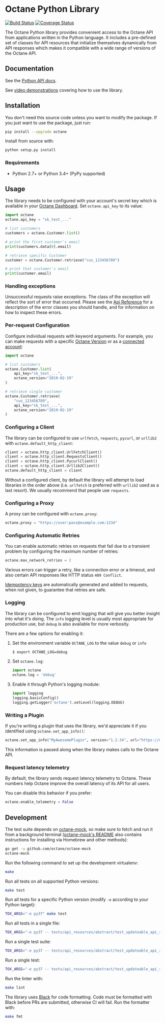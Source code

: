 # Octane Python Library

[![Build Status](https://travis-ci.org/octane/octane-python.svg?branch=master)](https://travis-ci.org/octane/octane-python)
[![Coverage Status](https://coveralls.io/repos/github/octane/octane-python/badge.svg?branch=master)](https://coveralls.io/github/octane/octane-python?branch=master)

The Octane Python library provides convenient access to the Octane API from
applications written in the Python language. It includes a pre-defined set of
classes for API resources that initialize themselves dynamically from API
responses which makes it compatible with a wide range of versions of the Octane
API.

## Documentation

See the [Python API docs](https://getoctane.io/docs/api?lang=python).

See [video demonstrations][youtube-playlist] covering how to use the library.


## Installation

You don't need this source code unless you want to modify the package. If you just
want to use the package, just run:

```sh
pip install --upgrade octane
```

Install from source with:

```sh
python setup.py install
```

### Requirements

-   Python 2.7+ or Python 3.4+ (PyPy supported)

## Usage

The library needs to be configured with your account's secret key which is
available in your [Octane Dashboard][api-keys]. Set `octane.api_key` to its
value:

```python
import octane
octane.api_key = "sk_test_..."

# list customers
customers = octane.Customer.list()

# print the first customer's email
print(customers.data[0].email)

# retrieve specific Customer
customer = octane.Customer.retrieve("cus_123456789")

# print that customer's email
print(customer.email)
```

### Handling exceptions

Unsuccessful requests raise exceptions. The class of the exception will reflect
the sort of error that occurred. Please see the [Api
Reference](https://getoctane.io/docs/api/errors/handling) for a description of
the error classes you should handle, and for information on how to inspect
these errors.

### Per-request Configuration

Configure individual requests with keyword arguments. For example, you can make
requests with a specific [Octane Version](https://getoctane.io/docs/api#versioning)
or as a [connected account](https://getoctane.io/docs/connect/authentication#authentication-via-the-octane-account-header):

```python
import octane

# list customers
octane.Customer.list(
    api_key="sk_test_...",
    octane_version="2019-02-19"
)

# retrieve single customer
octane.Customer.retrieve(
    "cus_123456789",
    api_key="sk_test_...",
    octane_version="2019-02-19"
)
```

### Configuring a Client

The library can be configured to use `urlfetch`, `requests`, `pycurl`, or
`urllib2` with `octane.default_http_client`:

```python
client = octane.http_client.UrlFetchClient()
client = octane.http_client.RequestsClient()
client = octane.http_client.PycurlClient()
client = octane.http_client.Urllib2Client()
octane.default_http_client = client
```

Without a configured client, by default the library will attempt to load
libraries in the order above (i.e. `urlfetch` is preferred with `urllib2` used
as a last resort). We usually recommend that people use `requests`.

### Configuring a Proxy

A proxy can be configured with `octane.proxy`:

```python
octane.proxy = "https://user:pass@example.com:1234"
```

### Configuring Automatic Retries

You can enable automatic retries on requests that fail due to a transient
problem by configuring the maximum number of retries:

```python
octane.max_network_retries = 2
```

Various errors can trigger a retry, like a connection error or a timeout, and
also certain API responses like HTTP status `409 Conflict`.

[Idempotency keys][idempotency-keys] are automatically generated and added to
requests, when not given, to guarantee that retries are safe.

### Logging

The library can be configured to emit logging that will give you better insight
into what it's doing. The `info` logging level is usually most appropriate for
production use, but `debug` is also available for more verbosity.

There are a few options for enabling it:

1. Set the environment variable `OCTANE_LOG` to the value `debug` or `info`

    ```sh
    $ export OCTANE_LOG=debug
    ```

2. Set `octane.log`:

    ```python
    import octane
    octane.log = 'debug'
    ```

3. Enable it through Python's logging module:

    ```python
    import logging
    logging.basicConfig()
    logging.getLogger('octane').setLevel(logging.DEBUG)
    ```

### Writing a Plugin

If you're writing a plugin that uses the library, we'd appreciate it if you
identified using `octane.set_app_info()`:

```py
octane.set_app_info("MyAwesomePlugin", version="1.2.34", url="https://myawesomeplugin.info")
```

This information is passed along when the library makes calls to the Octane
API.

### Request latency telemetry

By default, the library sends request latency telemetry to Octane. These
numbers help Octane improve the overall latency of its API for all users.

You can disable this behavior if you prefer:

```python
octane.enable_telemetry = False
```

## Development

The test suite depends on [octane-mock], so make sure to fetch and run it from a
background terminal ([octane-mock's README][octane-mock] also contains
instructions for installing via Homebrew and other methods):

```sh
go get -u github.com/octane/octane-mock
octane-mock
```

Run the following command to set up the development virtualenv:

```sh
make
```

Run all tests on all supported Python versions:

```sh
make test
```

Run all tests for a specific Python version (modify `-e` according to your Python target):

```sh
TOX_ARGS="-e py37" make test
```

Run all tests in a single file:

```sh
TOX_ARGS="-e py37 -- tests/api_resources/abstract/test_updateable_api_resource.py" make test
```

Run a single test suite:

```sh
TOX_ARGS="-e py37 -- tests/api_resources/abstract/test_updateable_api_resource.py::TestUpdateableAPIResource" make test
```

Run a single test:

```sh
TOX_ARGS="-e py37 -- tests/api_resources/abstract/test_updateable_api_resource.py::TestUpdateableAPIResource::test_save" make test
```

Run the linter with:

```sh
make lint
```

The library uses [Black][black] for code formatting. Code must be formatted
with Black before PRs are submitted, otherwise CI will fail. Run the formatter
with:

```sh
make fmt
```

[api-keys]: https://dashboard.cloud.getoctane.io/account/apikeys
[black]: https://github.com/ambv/black
[connect]: https://getoctane.io/connect
[poetry]: https://github.com/sdispater/poetry
[octane-mock]: https://github.com/octane/octane-mock
[idempotency-keys]: https://getoctane.io/docs/api/idempotent_requests?lang=python
[youtube-playlist]: https://www.youtube.com/playlist?list=PLy1nL-pvL2M55YVn0mGoQ5r-39A1-ZypO

<!--
# vim: set tw=79:
-->
